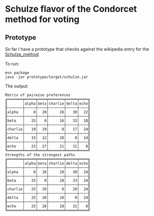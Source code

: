 # Schulze flavor of the Condorcet method for voting

## Prototype
So far I have a prototype that checks against the wikipedia entry for the [Schulze_method](https://en.wikipedia.org/wiki/Schulze_method)

To run:

    mvn package
    java -jar prototype/target/schulze.jar

The output:

    Matrix of pairwise preferences
    ╔═══════╤═════╤════╤═══════╤═════╤════╗
    ║       │alpha│beta│charlie│delta│echo║
    ╟───────┼─────┼────┼───────┼─────┼────╢
    ║alpha  │    0│  20│     26│   30│  22║
    ╟───────┼─────┼────┼───────┼─────┼────╢
    ║beta   │   25│   0│     16│   33│  18║
    ╟───────┼─────┼────┼───────┼─────┼────╢
    ║charlie│   19│  29│      0│   17│  24║
    ╟───────┼─────┼────┼───────┼─────┼────╢
    ║delta  │   15│  12│     28│    0│  14║
    ╟───────┼─────┼────┼───────┼─────┼────╢
    ║echo   │   23│  27│     21│   31│   0║
    ╚═══════╧═════╧════╧═══════╧═════╧════╝
    Strengths of the strongest paths
    ╔═══════╤═════╤════╤═══════╤═════╤════╗
    ║       │alpha│beta│charlie│delta│echo║
    ╟───────┼─────┼────┼───────┼─────┼────╢
    ║alpha  │    0│  28│     28│   30│  24║
    ╟───────┼─────┼────┼───────┼─────┼────╢
    ║beta   │   25│   0│     28│   33│  24║
    ╟───────┼─────┼────┼───────┼─────┼────╢
    ║charlie│   25│  29│      0│   29│  24║
    ╟───────┼─────┼────┼───────┼─────┼────╢
    ║delta  │   25│  28│     28│    0│  24║
    ╟───────┼─────┼────┼───────┼─────┼────╢
    ║echo   │   25│  28│     28│   31│   0║
    ╚═══════╧═════╧════╧═══════╧═════╧════╝
